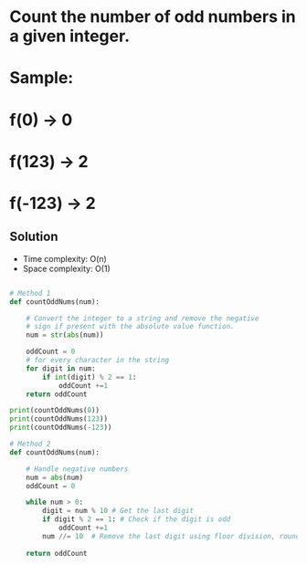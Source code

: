 # Count the number of odd numbers in a given integer.

# Sample:
# f(0) -> 0
# f(123) -> 2
# f(-123) -> 2

## Solution
- Time complexity: O(n)
- Space complexity: O(1)

```python

# Method 1
def countOddNums(num):

    # Convert the integer to a string and remove the negative 
    # sign if present with the absolute value function.
    num = str(abs(num))

    oddCount = 0
    # for every character in the string
    for digit in num:
        if int(digit) % 2 == 1:
            oddCount +=1
    return oddCount

print(countOddNums(0))
print(countOddNums(123))
print(countOddNums(-123))

# Method 2
def countOddNums(num):

    # Handle negative numbers
    num = abs(num)
    oddCount = 0

    while num > 0:
        digit = num % 10 # Get the last digit
        if digit % 2 == 1: # Check if the digit is odd
            oddCount +=1
        num //= 10  # Remove the last digit using floor division, rounds the result down to the nearest whole number
    
    return oddCount

```
